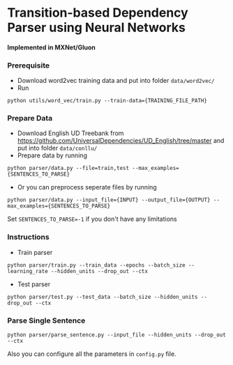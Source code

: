 # Transition-based Dependency Parser using Neural Networks
#### Implemented in MXNet/Gluon

### Prerequisite
 - Download word2vec training data and put into folder ```data/word2vec/```
 - Run
```
python utils/word_vec/train.py --train-data={TRAINING_FILE_PATH}
```

### Prepare Data
 - Download English UD Treebank from https://github.com/UniversalDependencies/UD_English/tree/master and put into folder ```data/conllu/```
 - Prepare data by running
```
python parser/data.py --file=train,test --max_examples={SENTENCES_TO_PARSE}
```
 - Or you can preprocess seperate files by running
```
python parser/data.py --input_file={INPUT} --output_file={OUTPUT} --max_examples={SENTENCES_TO_PARSE}
```
Set ```SENTENCES_TO_PARSE=-1``` if you don't have any limitations

### Instructions
 - Train parser
```
python parser/train.py --train_data --epochs --batch_size --learning_rate --hidden_units --drop_out --ctx
```
 - Test parser
```
python parser/test.py --test_data --batch_size --hidden_units --drop_out --ctx
```

### Parse Single Sentence
```
python parser/parse_sentence.py --input_file --hidden_units --drop_out --ctx
```

Also you can configure all the parameters in ```config.py``` file.
